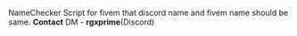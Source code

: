NameChecker Script for fivem that discord name and fivem name should be same.
**Contact**
DM - **rgxprime**(Discord)

